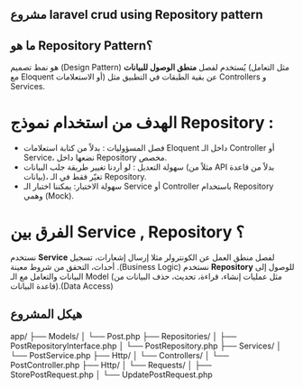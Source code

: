 ## مشروع laravel crud using Repository pattern 

## ما هو Repository Pattern؟
هو نمط تصميم (Design Pattern) يُستخدم لفصل **منطق الوصول للبيانات** (مثل التعامل مع Eloquent أو الاستعلامات) عن بقية الطبقات في التطبيق مثل Controllers و Services.


# الهدف من استخدام نموذج Repository :
- فصل المسؤوليات : بدلاً من كتابة استعلامات Eloquent داخل الـ Controller أو Service، نضعها داخل Repository مخصص.
- سهولة التعديل : لو أردنا تغيير طريقة جلب البيانات (مثلاً من API بدلاً من قاعدة بيانات)، تغيّر فقط في الـ Repository.
- سهولة الاختبار: يمكننا اختبار الـ Service أو Controller باستخدام Repository وهمي (Mock).

# الفرق بين Service , Repository ؟
نستخدم  **Service**  لفصل منطق العمل عن الكونترولر مثلا إرسال إشعارات، تسجيل أحداث، التحقق من شروط معينة .(Business Logic)
نستخدم  **Repository** للوصول إلى البيانات والتعامل مع الـ Model (مثل عمليات إنشاء، قراءة، تحديث، حذف البيانات من قاعدة البيانات).(Data Access)



## هيكل المشروع

app/
├── Models/
│ └── Post.php
├── Repositories/
│ ├── PostRepositoryInterface.php
│ └── PostRepository.php
├── Services/
│ └── PostService.php
├── Http/
│ └── Controllers/
│ └── PostController.php
├── Http/
│ └── Requests/
│ ├── StorePostRequest.php
│ └── UpdatePostRequest.php
